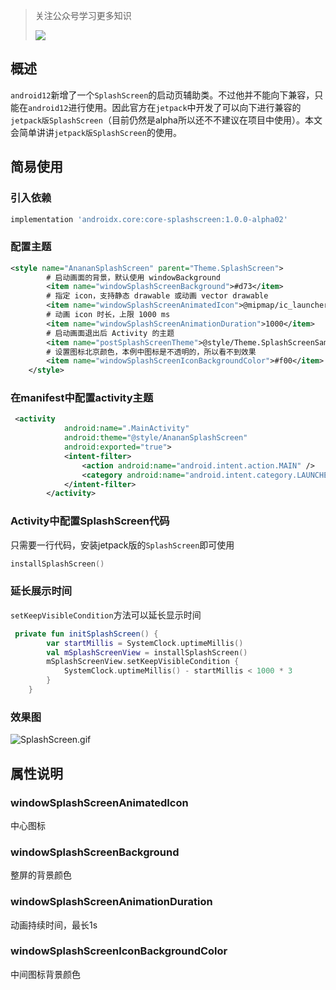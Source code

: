 > 关注公众号学习更多知识
>
>![](https://img-blog.csdnimg.cn/img_convert/6dd2df09156ca4cbfc44ad68c9baa2e4.png)
## 概述
`android12`新增了一个`SplashScreen`的启动页辅助类。不过他并不能向下兼容，只能在`android12`进行使用。因此官方在`jetpack`中开发了可以向下进行兼容的`jetpack版SplashScreen`（目前仍然是alpha所以还不不建议在项目中使用）。本文会简单讲讲`jetpack版SplashScreen`的使用。


## 简易使用
### 引入依赖

```groovy
implementation 'androidx.core:core-splashscreen:1.0.0-alpha02'

```

### 配置主题

```xml
<style name="AnananSplashScreen" parent="Theme.SplashScreen">
        # 启动画面的背景，默认使用 windowBackground
        <item name="windowSplashScreenBackground">#d73</item>
        # 指定 icon，支持静态 drawable 或动画 vector drawable
        <item name="windowSplashScreenAnimatedIcon">@mipmap/ic_launcher</item>
        # 动画 icon 时长，上限 1000 ms
        <item name="windowSplashScreenAnimationDuration">1000</item>
        # 启动画面退出后 Activity 的主题
        <item name="postSplashScreenTheme">@style/Theme.SplashScreenSample</item>
        # 设置图标北京颜色，本例中图标是不透明的，所以看不到效果
        <item name="windowSplashScreenIconBackgroundColor">#f00</item>
    </style>
```
### 在manifest中配置activity主题

```xml
 <activity
            android:name=".MainActivity"
            android:theme="@style/AnananSplashScreen"
            android:exported="true">
            <intent-filter>
                <action android:name="android.intent.action.MAIN" />
                <category android:name="android.intent.category.LAUNCHER" />
            </intent-filter>
        </activity>
```


### Activity中配置SplashScreen代码
只需要一行代码，安装jetpack版的`SplashScreen`即可使用
```kt
installSplashScreen()
```
### 延长展示时间
`setKeepVisibleCondition`方法可以延长显示时间
```kt
 private fun initSplashScreen() {
        var startMillis = SystemClock.uptimeMillis()
        val mSplashScreenView = installSplashScreen()
        mSplashScreenView.setKeepVisibleCondition {
            SystemClock.uptimeMillis() - startMillis < 1000 * 3
        }
    }
```
### 效果图

![SplashScreen.gif](https://p1-juejin.byteimg.com/tos-cn-i-k3u1fbpfcp/6b71d7966ff64e95bc5d65c6375fc159~tplv-k3u1fbpfcp-watermark.image?)


## 属性说明
### windowSplashScreenAnimatedIcon
中心图标
### windowSplashScreenBackground
整屏的背景颜色
### windowSplashScreenAnimationDuration
动画持续时间，最长1s
### windowSplashScreenIconBackgroundColor
中间图标背景颜色
